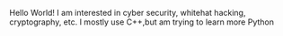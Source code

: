 Hello World!
I am interested in cyber security, whitehat hacking, cryptography, etc.
I mostly use C++,but am trying to learn more Python
